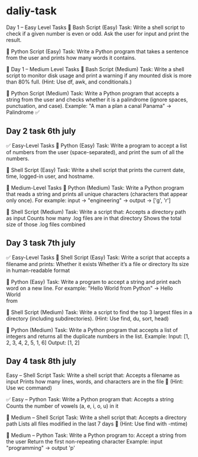 # daliy-task
Day 1 – Easy Level Tasks
🔹 Bash Script (Easy)
Task:
Write a shell script to check if a given number is even or odd.
Ask the user for input and print the result.

🔹 Python Script (Easy)
Task:
Write a Python program that takes a sentence from the user and prints how many words it contains.

🧠 Day 1 – Medium Level Tasks
🔸 Bash Script (Medium)
Task:
Write a shell script to monitor disk usage and print a warning if any mounted disk is more than 80% full.
(Hint: Use df, awk, and conditionals.)

🔸 Python Script (Medium)
Task:
Write a Python program that accepts a string from the user and checks whether it is a palindrome (ignore spaces, punctuation, and case).
Example: "A man a plan a canal Panama" → Palindrome ✅


## Day 2 task 6th july
✅ Easy-Level Tasks
🔹 Python (Easy)
Task:
Write a program to accept a list of numbers from the user (space-separated), and print the sum of all the numbers.

🔹 Shell Script (Easy)
Task:
Write a shell script that prints the current date, time, logged-in user, and hostname.

🧠 Medium-Level Tasks
🔸 Python (Medium)
Task:
Write a Python program that reads a string and prints all unique characters (characters that appear only once).
For example: input → "engineering" → output → ['g', 'r']

🔸 Shell Script (Medium)
Task:
Write a script that:
Accepts a directory path as input
Counts how many .log files are in that directory
Shows the total size of those .log files combined


## Day 3 task 7th july
✅ Easy-Level Tasks
🔹 Shell Script (Easy)
Task:
Write a script that accepts a filename and prints:
Whether it exists
Whether it’s a file or directory
Its size in human-readable format

🔹 Python (Easy)
Task:
Write a program to accept a string and print each word on a new line.
For example: "Hello World from Python" →
Hello  
World  
from  

🔸 Shell Script (Medium)
Task:
Write a script to find the top 3 largest files in a directory (including subdirectories).
(Hint: Use find, du, sort, head)

🔸 Python (Medium)
Task:
Write a Python program that accepts a list of integers and returns all the duplicate numbers in the list.
Example:
Input:  [1, 2, 3, 4, 2, 5, 1, 6]
Output: [1, 2]


## Day 4 task 8th july
Easy – Shell Script
Task:
Write a shell script that:
Accepts a filename as input
Prints how many lines, words, and characters are in the file
📌 (Hint: Use wc command)

✅ Easy – Python
Task:
Write a Python program that:
Accepts a string
Counts the number of vowels (a, e, i, o, u) in it

🧠 Medium – Shell Script
Task:
Write a shell script that:
Accepts a directory path
Lists all files modified in the last 7 days
📌 (Hint: Use find with -mtime)

🧠 Medium – Python
Task:
Write a Python program to:
Accept a string from the user
Return the first non-repeating character
Example: input "programming" → output 'p'